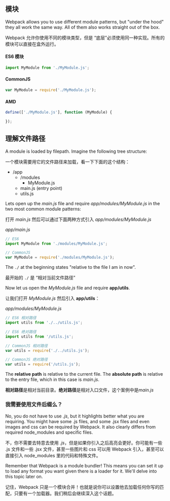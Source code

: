 ## 模块

Webpack allows you to use different module patterns, but "under the hood" they all work the same way. All of them also works straight out of the box.

Webpack 允许你使用不同的模块类型，但是 “底层”必须使用同一种实现。所有的模块可以直接在盒外运行。

#### ES6 模块

```javascript
import MyModule from './MyModule.js';
```

#### CommonJS

```javascript
var MyModule = require('./MyModule.js');
```

#### AMD

```javascript
define(['./MyModule.js'], function (MyModule) {

});
```

## 理解文件路径

A module is loaded by filepath. Imagine the following tree structure:

一个模块需要用它的文件路径来加载，看一下下面的这个结构：

- /app
  - /modules
    - MyModule.js
  - main.js (entry point)
  - utils.js

Lets open up the *main.js* file and require *app/modules/MyModule.js* in the two most common module patterns:

打开 *main.js* 然后可以通过下面两种方式引入 *app/modules/MyModule.js* 

*app/main.js*
```javascript
// ES6
import MyModule from './modules/MyModule.js';

// CommonJS
var MyModule = require('./modules/MyModule.js');
```

The `./` at the beginning states "relative to the file I am in now".

最开始的 `./` 是 “相对当前文件路径” 

Now let us open the *MyModule.js* file and require **app/utils**.

让我们打开 *MyModule.js* 然后引入 **app/utils**：

*app/modules/MyModule.js*
```javascript
// ES6 相对路径
import utils from './../utils.js';

// ES6 绝对路径
import utils from '/utils.js';

// CommonJS 相对路径
var utils = require('./../utils.js');

// CommonJS 绝对路径
var utils = require('/utils.js');
```

The **relative path** is relative to the current file. The **absolute path** is relative to the entry file, which in this case is *main.js*.

**相对路径**是相对当前目录。**绝对路径**是相对入口文件，这个案例中是*main.js*

### 我需要使用文件后缀么？

No, you do not have to use *.js*, but it highlights better what you are requiring. You might have some .js files, and some .jsx files and even images and css can be required by Webpack. It also clearly differs from required node_modules and specific files.

不，你不需要去特意去使用 *.js*，但是如果你引入之后高亮会更好。你可能有一些 .js 文件和一些 .jsx 文件，甚至一些图片和 css 可以用 Webpack 引入，甚至可以直接引入 node_modules 里的代码和特殊文件。

Remember that Webpack is a module bundler! This means you can set it up to load any format you want given there is a loader for it. We'll delve into this topic later on.

记住，Webpack 只是一个模块合并！也就是说你可以设置他去加载任何你写的匹配，只要有一个加载器。我们稍后会继续深入这个话题。